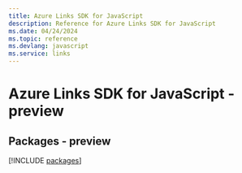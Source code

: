 ```yaml
---
title: Azure Links SDK for JavaScript
description: Reference for Azure Links SDK for JavaScript
ms.date: 04/24/2024
ms.topic: reference
ms.devlang: javascript
ms.service: links
---
```

# Azure Links SDK for JavaScript - preview
## Packages - preview
[!INCLUDE [packages](links-index.md)]